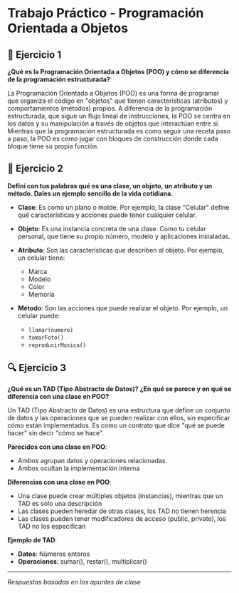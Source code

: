 # Trabajo Práctico - Programación Orientada a Objetos

## 📝 Ejercicio 1
**¿Qué es la Programación Orientada a Objetos (POO) y cómo se diferencia de la programación estructurada?**

La Programación Orientada a Objetos (POO) es una forma de programar que organiza el código en "objetos" que tienen características (atributos) y comportamientos (métodos) propios. A diferencia de la programación estructurada, que sigue un flujo lineal de instrucciones, la POO se centra en los datos y su manipulación a través de objetos que interactúan entre sí. Mientras que la programación estructurada es como seguir una receta paso a paso, la POO es como jugar con bloques de construcción donde cada bloque tiene su propia función.

## 🧩 Ejercicio 2
**Definí con tus palabras qué es una clase, un objeto, un atributo y un método. Dales un ejemplo sencillo de la vida cotidiana.**

- **Clase**: Es como un plano o molde. Por ejemplo, la clase "Celular" define qué características y acciones puede tener cualquier celular.

- **Objeto**: Es una instancia concreta de una clase. Como tu celular personal, que tiene su propio número, modelo y aplicaciones instaladas.

- **Atributo**: Son las características que describen al objeto. Por ejemplo, un celular tiene:
  - Marca
  - Modelo
  - Color
  - Memoria

- **Método**: Son las acciones que puede realizar el objeto. Por ejemplo, un celular puede:
  - `llamar(numero)`
  - `tomarFoto()`
  - `reproducirMusica()`

## 🔍 Ejercicio 3
**¿Qué es un TAD (Tipo Abstracto de Datos)? ¿En qué se parece y en qué se diferencia con una clase en POO?**

Un TAD (Tipo Abstracto de Datos) es una estructura que define un conjunto de datos y las operaciones que se pueden realizar con ellos, sin especificar cómo están implementados. Es como un contrato que dice "qué se puede hacer" sin decir "cómo se hace".

**Parecidos con una clase en POO**:
- Ambos agrupan datos y operaciones relacionadas
- Ambos ocultan la implementación interna

**Diferencias con una clase en POO**:
- Una clase puede crear múltiples objetos (instancias), mientras que un TAD es solo una descripción
- Las clases pueden heredar de otras clases, los TAD no tienen herencia
- Las clases pueden tener modificadores de acceso (public, private), los TAD no los especifican

**Ejemplo de TAD**:
- **Datos**: Números enteros
- **Operaciones**: sumar(), restar(), multiplicar()

---
*Respuestas basadas en los apuntes de clase*
